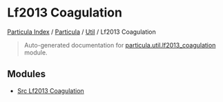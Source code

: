 # Lf2013 Coagulation

[Particula Index](../../../README.md#particula-index) / [Particula](../../index.md#particula) / [Util](../index.md#util) / Lf2013 Coagulation

> Auto-generated documentation for [particula.util.lf2013_coagulation](https://github.com/uncscode/particula/blob/main/particula/util/lf2013_coagulation/__init__.py) module.

## Modules

- [Src Lf2013 Coagulation](./src_lf2013_coagulation.md)
